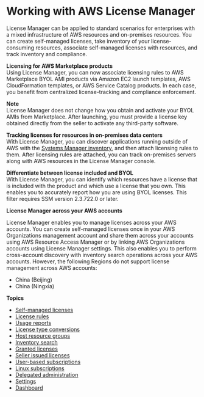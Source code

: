 # Working with AWS License Manager<a name="using-license-manager"></a>

License Manager can be applied to standard scenarios for enterprises with a mixed infrastructure of AWS resources and on\-premises resources\. You can create self\-managed licenses, take inventory of your license\-consuming resources, associate self\-managed licenses with resources, and track inventory and compliance\.

**Licensing for AWS Marketplace products**  
Using License Manager, you can now associate licensing rules to AWS Marketplace BYOL AMI products via Amazon EC2 launch templates, AWS CloudFormation templates, or AWS Service Catalog products\. In each case, you benefit from centralized license\-tracking and compliance enforcement\.

**Note**  
License Manager does not change how you obtain and activate your BYOL AMIs from Marketplace\. After launching, you must provide a license key obtained directly from the seller to activate any third\-party software\.

**Tracking licenses for resources in on\-premises data centers**  
With License Manager, you can discover applications running outside of AWS with the [Systems Manager inventory](http://aws.amazon.com/systems-manager/faq/), and then attach licensing rules to them\. After licensing rules are attached, you can track on\-premises servers along with AWS resources in the License Manager console\.

**Differentiate between license included and BYOL**  
With License Manager, you can identify which resources have a license that is included with the product and which use a license that you own\. This enables you to accurately report how you are using BYOL licenses\. This filter requires SSM version 2\.3\.722\.0 or later\.<a name="cross-account-support"></a>

**License Manager across your AWS accounts**

License Manager enables you to manage licenses across your AWS accounts\. You can create self\-managed licenses once in your AWS Organizations management account and share them across your accounts using AWS Resource Access Manager or by linking AWS Organizations accounts using License Manager settings\. This also enables you to perform cross\-account discovery with inventory search operations across your AWS accounts\. However, the following Regions do not support license management across AWS accounts:
+ China \(Beijing\)
+ China \(Ningxia\)

**Topics**
+ [Self\-managed licenses](license-configurations.md)
+ [License rules](license-rules.md)
+ [Usage reports](license-reporting.md)
+ [License type conversions](license-conversion.md)
+ [Host resource groups](host-resource-groups.md)
+ [Inventory search](inventory.md)
+ [Granted licenses](granted-licenses.md)
+ [Seller issued licenses](seller-issued-licenses.md)
+ [User\-based subscriptions](user-based-subscriptions.md)
+ [Linux subscriptions](linux-subscriptions.md)
+ [Delegated administration](delegated-administrator.md)
+ [Settings](settings.md)
+ [Dashboard](dashboard.md)